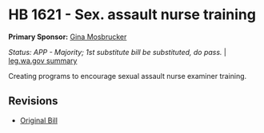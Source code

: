 # HB 1621 - Sex. assault nurse training
**Primary Sponsor:** [Gina Mosbrucker](/person/leg/gina.mosbrucker.md)

*Status: APP - Majority; 1st substitute bill be substituted, do pass.* | [leg.wa.gov summary](https://app.leg.wa.gov/billsummary?BillNumber=1621&Year=2021)

Creating programs to encourage sexual assault nurse examiner training.

## Revisions
* [Original Bill](1/)